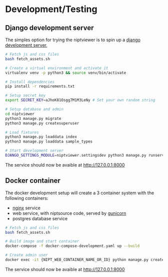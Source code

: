# Development/Testing

## Django development server
The simples option for trying the niptviewer is to spin up a [django development server](https://docs.djangoproject.com/en/4.1/intro/tutorial01/#the-development-server),

```bash
# Fetch js and css files
bash fetch_assets.sh

# Create a virtual environment and activate it
virtualenv venv -p python3 && source venv/bin/activate

# Install dependencies
pip install -r requirements.txt

# Setup secret key
export SECRET_KEY=aJhoK81Osgg7M1M3LeNy # Set your own random string

# Setup database and admin
cd niptviewer
python3 manage.py migrate
python3 manage.py createsuperuser

# Load fixtures
python3 manage.py loaddata index
python3 manage.py loaddata sample_types

# Start development server
DJANGO_SETTINGS_MODULE=niptviewer.settingsdev python3 manage.py runserver

```

The service should now be avaible at http://127.0.0.1:8000

## Docker container

The docker development setup will create a 3 container system with the following containers:

 - [nginx](https://www.nginx.com/) service
 - web service, with niptsource code, served by [gunicorn](https://gunicorn.org/)
 - postgres database service


```bash
# Fetch js and css files
bash fetch_assets.sh

# Build image and start container
docker-compose -f docker-compose-development.yaml up --build

# Create admin user
docker exec -it {NIPT_WEB_CONTAINER_NAME_OR_ID} python manage.py createsuperuser

```

The service should now be avaible at http://127.0.0.1:8000
